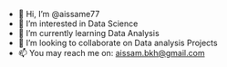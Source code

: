 - 👋 Hi, I’m @aissame77
- 👀 I’m interested in Data Science
- 🌱 I’m currently learning Data Analysis
- 💞️ I’m looking to collaborate on Data analysis Projects
- 📫 You may reach me on: aissam.bkh@gmail.com

<!---
aissame77/aissame77 is a ✨ special ✨ repository because its `README.md` (this file) appears on your GitHub profile.
You can click the Preview link to take a look at your changes.
--->
